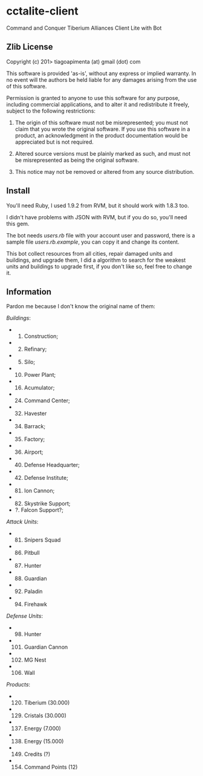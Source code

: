 cctalite-client
===============

Command and Conquer Tiberium Alliances Client Lite with Bot

Zlib License
------------

Copyright (c) 201> tiagoapimenta (at) gmail (dot) com

This software is provided 'as-is', without any express or implied
warranty. In no event will the authors be held liable for any damages
arising from the use of this software.

Permission is granted to anyone to use this software for any purpose,
including commercial applications, and to alter it and redistribute it
freely, subject to the following restrictions:

   1. The origin of this software must not be misrepresented; you must not
   claim that you wrote the original software. If you use this software
   in a product, an acknowledgment in the product documentation would be
   appreciated but is not required.

   2. Altered source versions must be plainly marked as such, and must not be
   misrepresented as being the original software.

   3. This notice may not be removed or altered from any source
   distribution.

Install
-------

You'll need Ruby, I used 1.9.2 from RVM, but it should work with 1.8.3 too.

I didn't have problems with JSON with RVM, but if you do so, you'll need this
gem.

The bot needs *users.rb* file with your account user and password, there is a
sample file *users.rb.example*, you can copy it and change its content.

This bot collect resources from all cities, repair damaged units and buildings,
and upgrade them, I did a algorithm to search for the weakest units and
buildings to upgrade first, if you don't like so, feel free to change it.

Information
-----------

Pardon me because I don't know the original name of them:

*Buildings*:

* 1. Construction;
* 2. Refinary;
* 5. Silo;
* 10. Power Plant;
* 16. Acumulator;
* 24. Command Center;
* 32. Havester
* 34. Barrack;
* 35. Factory;
* 36. Airport;
* 40. Defense Headquarter;
* 42. Defense Institute;
* 81. Ion Cannon;
* 82. Skystrike Support;
* ?. Falcon Support?;

*Attack Units*:

* 81. Snipers Squad
* 86. Pitbull
* 87. Hunter
* 88. Guardian
* 92. Paladin
* 94. Firehawk

*Defense Units*:

* 98. Hunter
* 101. Guardian Cannon
* 102. MG Nest
* 106. Wall

*Products*:

* 120. Tiberium (30.000)
* 129. Cristals (30.000)
* 137. Energy (7.000)
* 138. Energy (15.000)
* 149. Credits (?)
* 154. Command Points (12)

